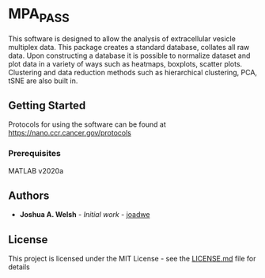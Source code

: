 # MPA<sub>PASS</sub>

This software is designed to allow the analysis of extracellular vesicle multiplex data. This package creates a standard database, collates all raw data. Upon constructing a database it is possible to normalize dataset and plot data in a variety of ways such as heatmaps, boxplots, scatter plots. Clustering and data reduction methods such as hierarchical clustering, PCA, tSNE are also built in. 

## Getting Started
Protocols for using the software can be found at https://nano.ccr.cancer.gov/protocols


### Prerequisites

MATLAB v2020a


## Authors

* **Joshua A. Welsh** - *Initial work* - [joadwe](https://github.com/joadwe)


## License

This project is licensed under the MIT License - see the [LICENSE.md](LICENSE.md) file for details


